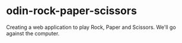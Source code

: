 # odin-rock-paper-scissors
Creating a web application to play Rock, Paper and Scissors. We'll go against the computer.
